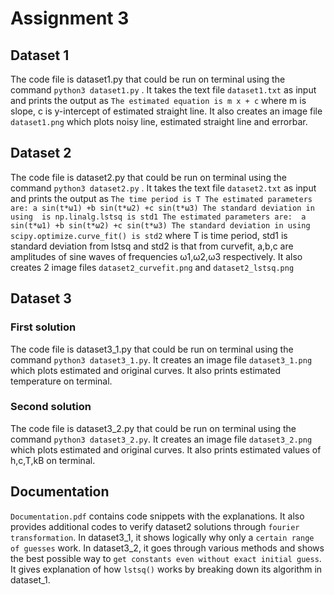 # Assignment 3
## Dataset 1
The code file is dataset1.py that could be run on terminal using the command `python3 dataset1.py` . It takes the text file `dataset1.txt` as input and prints the output as `The estimated equation is m x + c` where m is slope, c is y-intercept of estimated straight line. It also creates an image file `dataset1.png` which plots noisy line, estimated straight line and errorbar.
## Dataset 2
The code file is dataset2.py that could be run on terminal using the command `python3 dataset2.py` . It takes the text file `dataset2.txt` as input and prints the output as
`The time period is T
The estimated parameters are: a sin(t*ω1) +b sin(t*ω2) +c sin(t*ω3)
The standard deviation in using  is np.linalg.lstsq is std1
The estimated parameters are:  a sin(t*ω1) +b sin(t*ω2) +c sin(t*ω3)
The standard deviation in using scipy.optimize.curve_fit() is std2` where T is time period, std1 is standard deviation from lstsq and std2 is that from curvefit, a,b,c are amplitudes of sine waves of frequencies ω1,ω2,ω3 respectively. It also creates 2 image files `dataset2_curvefit.png` and `dataset2_lstsq.png`
## Dataset 3
### First solution
The code file is dataset3_1.py that could be run on terminal using the command `python3 dataset3_1.py`.  It creates an image file `dataset3_1.png` which plots estimated and original curves. It also prints estimated temperature on terminal.
### Second solution
The code file is dataset3_2.py that could be run on terminal using the command `python3 dataset3_2.py`.  It creates an image file `dataset3_2.png` which plots estimated and original curves. It also prints estimated values of h,c,T,kB on terminal.
## Documentation
`Documentation.pdf` contains code snippets with the explanations. It also provides additional codes to verify dataset2 solutions through `fourier transformation`. In dataset3_1, it shows logically why only a `certain range of guesses` work.  In dataset3_2, it goes through various methods and shows the best possible way to `get constants even without exact initial guess`. It gives explanation of how `lstsq()` works by breaking down its algorithm in dataset_1.